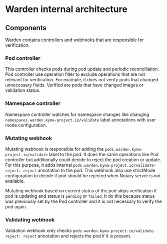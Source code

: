 # Warden internal architecture

## Components

Warden contains controllers and webhooks that are responsible for verification.

### Pod controller

This controller checks pods during pod update and periodic reconciliation.
Pod controller use operation filter to exclude operations that are not relevant for verification. 
For example, it does not verify pods that changed unnecessary fields. Verified are pods that have changed images or validation status.

### Namespace controller

Namespace controller watches for namespace changes like changing `namespaces.warden.kyma-project.io/validate` label annotations with user mode configuration.

### Mutating webhook

Mutating webhook is responsible for adding the `pods.warden.kyma-project.io/validate` label to the pod.
It does the same operations like Pod controller but additionally could decide to reject the pod creation or update. For this purpose, it adds internal `pods.warden.kyma-project.io/validate-reject: reject` annotation to the pod.
This webhook also use strictMode configuration to decide if pod should be rejected when Notary server is not available.

Mutating webhook based on current status of the pod skips verification if pod is updating and status is `pending` or `failed`. 
It do this because status was previously set by the Pod controller and it is not necessary to verify the pod again.

### Validating webhook

Validation webhook only checks `pods.warden.kyma-project.io/validate-reject: reject` annotation and rejects the pod if it is present.